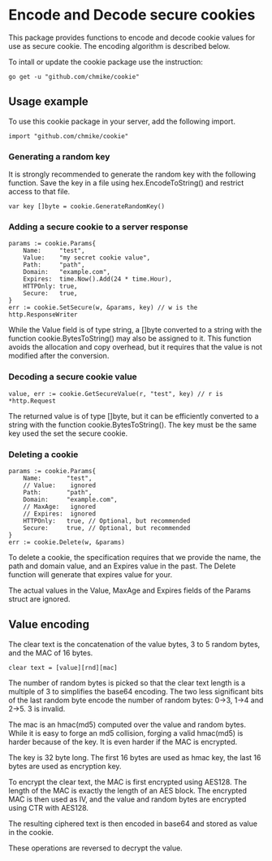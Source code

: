 # Encode and Decode secure cookies

This package provides functions to encode and decode cookie values for use as secure cookie.
The encoding algorithm is described below.

To intall or update the cookie package use the instruction:

    go get -u "github.com/chmike/cookie"

## Usage example 

To use this cookie package in your server, add the following import.

    import "github.com/chmike/cookie"

### Generating a random key

It is strongly recommended to generate the random key with the following function.
Save the key in a file using hex.EncodeToString() and restrict access to that file.

    var key []byte = cookie.GenerateRandomKey()

### Adding a secure cookie to a server response

    params := cookie.Params{
        Name:     "test",
		Value:    "my secret cookie value",
		Path:     "path",
		Domain:   "example.com",
        Expires:  time.Now().Add(24 * time.Hour),
		HTTPOnly: true,
		Secure:   true,
    }
 	err := cookie.SetSecure(w, &params, key) // w is the http.ResponseWriter

While the Value field is of type string, a []byte converted to a string with
the function cookie.BytesToString() may also be assigned to it. This function 
avoids the allocation and copy overhead, but it requires that the value is not
modified after the conversion.

### Decoding a secure cookie value

    value, err := cookie.GetSecureValue(r, "test", key) // r is *http.Request

The returned value is of type []byte, but it can be efficiently converted
to a string with the function cookie.BytesToString(). The key must be the
same key used the set the secure cookie.

### Deleting a cookie

    params := cookie.Params{
        Name:       "test",
		// Value:    ignored
		Path:       "path",
		Domain:     "example.com",
        // MaxAge:   ignored
        // Expires:  ignored
		HTTPOnly:   true, // Optional, but recommended
		Secure:     true, // Optional, but recommended
    }
    err := cookie.Delete(w, &params)

To delete a cookie, the specification requires that we provide the name,
the path and domain value, and an Expires value in the past. The
Delete function will generate that expires value for your.

The actual values in the Value, MaxAge and Expires fields of the Params
struct are ignored.    

## Value encoding 

The clear text is the concatenation of the value bytes, 3 to 5 random bytes,
and the MAC of 16 bytes. 

    clear text = [value][rnd][mac]

The number of random bytes is picked so that the clear text length is a
multiple of 3 to simplifies the base64 encoding. The two less significant
bits of the last random byte encode the number of random bytes: 0->3, 
1->4 and 2->5. 3 is invalid. 

The mac is an hmac(md5) computed over the value and random bytes. While 
it is easy to forge an md5 collision, forging a valid hmac(md5) is harder 
because of the key. It is even harder if the MAC is encrypted. 

The key is 32 byte long. The first 16 bytes are used as hmac key, the last
16 bytes are used as encryption key.  

To encrypt the clear text, the MAC is first encrypted using AES128. The 
length of the MAC is exactly the length of an AES block. The encrypted 
MAC is then used as IV, and the value and random bytes are encrypted using
CTR with AES128.

The resulting ciphered text is then encoded in base64 and stored as value in
the cookie. 

These operations are reversed to decrypt the value.
